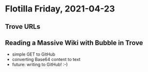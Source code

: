 # Flotilla Friday, 2021-04-23

## Trove URLs

## Reading a Massive Wiki with Bubble in Trove

- simple GET to GitHub
- converting Base64 content to text
- future: writing to GitHub! :-)